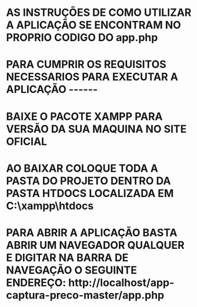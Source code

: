 # AS INSTRUÇÕES DE COMO UTILIZAR A APLICAÇÃO SE ENCONTRAM NO PROPRIO CODIGO DO app.php
# PARA CUMPRIR OS REQUISITOS NECESSARIOS PARA EXECUTAR A APLICAÇÃO ------
# BAIXE O PACOTE XAMPP PARA VERSÃO DA SUA MAQUINA NO SITE OFICIAL
# AO BAIXAR COLOQUE TODA A PASTA DO PROJETO DENTRO DA PASTA HTDOCS LOCALIZADA EM C:\xampp\htdocs
# PARA ABRIR A APLICAÇÃO BASTA ABRIR UM NAVEGADOR QUALQUER E DIGITAR NA BARRA DE NAVEGAÇÃO O SEGUINTE ENDEREÇO: http://localhost/app-captura-preco-master/app.php
